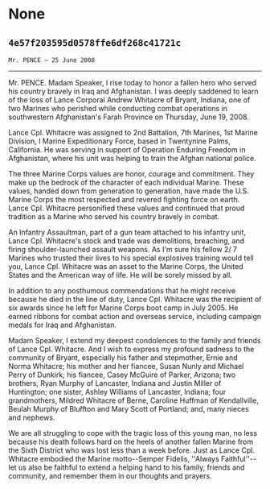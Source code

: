 # None
## `4e57f203595d0578ffe6df268c41721c`
`Mr. PENCE — 25 June 2008`

---


Mr. PENCE. Madam Speaker, I rise today to honor a fallen hero who 
served his country bravely in Iraq and Afghanistan. I was deeply 
saddened to learn of the loss of Lance Corporal Andrew Whitacre of 
Bryant, Indiana, one of two Marines who perished while conducting 
combat operations in southwestern Afghanistan's Farah Province on 
Thursday, June 19, 2008.

Lance Cpl. Whitacre was assigned to 2nd Battalion, 7th Marines, 1st 
Marine Division, I Marine Expeditionary Force, based in Twentynine 
Palms, California. He was serving in support of Operation Enduring 
Freedom in Afghanistan, where his unit was helping to train the Afghan 
national police.

The three Marine Corps values are honor, courage and commitment. They 
make up the bedrock of the character of each individual Marine. These 
values, handed down from generation to generation, have made the U.S. 
Marine Corps the most respected and revered fighting force on earth. 
Lance Cpl. Whitacre personified these values and continued that proud 
tradition as a Marine who served his country bravely in combat.

An Infantry Assaultman, part of a gun team attached to his infantry 
unit, Lance Cpl. Whitacre's stock and trade was demolitions, breaching, 
and firing shoulder-launched assault weapons. As I'm sure his fellow 2/
7 Marines who trusted their lives to his special explosives training 
would tell you, Lance Cpl. Whitacre was an asset to the Marine Corps, 
the United States and the American way of life. He will be sorely 
missed by all.

In addition to any posthumous commendations that he might receive 
because he died in the line of duty, Lance Cpl. Whitacre was the 
recipient of six awards since he left for Marine Corps boot camp in 
July 2005. He earned ribbons for combat action and overseas service, 
including campaign medals for Iraq and Afghanistan.

Madam Speaker, I extend my deepest condolences to the family and 
friends of Lance Cpl. Whitacre. And I wish to express my profound 
sadness to the community of Bryant, especially his father and 
stepmother, Ernie and Norma Whitacre; his mother and her fiancee, Susan 
Nunly and Michael Perry of Dunkirk; his fiancee, Casey McGuire of 
Parker, Arizona; two brothers, Ryan Murphy of Lancaster, Indiana and 
Justin Miller of Huntington; one sister, Ashley Williams of Lancaster, 
Indiana; four grandmothers, Mildred Whitacre of Berne, Caroline Huffman 
of Kendallville, Beulah Murphy of Bluffton and Mary Scott of Portland; 
and, many nieces and nephews.

We are all struggling to cope with the tragic loss of this young man, 
no less because his death follows hard on the heels of another fallen 
Marine from the Sixth District who was lost less than a week before. 
Just as Lance Cpl. Whitacre embodied the Marine motto--Semper Fidelis, 
''Always Faithful''--let us also be faithful to extend a helping hand 
to his family, friends and community, and remember them in our thoughts 
and prayers.
